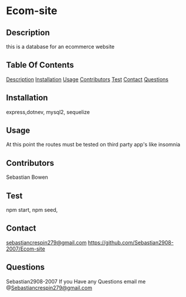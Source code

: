 # Ecom-site

## Description
this is a database for an ecommerce website

## Table Of Contents
[Description](#description)
[Installation](#installation)
 [Usage](#usage)
 [Contributors](#contributors)
 [Test](#test)
 [Contact](#contact)
 [Questions](#questions)

## Installation
express,dotnev, mysql2, sequelize

## Usage
At this point the routes must be tested on third party app's like insomnia

## Contributors
Sebastian Bowen

## Test 
npm start, npm seed,

## Contact
sebastiancrespin279@gmail.com
https://github.com/Sebastian2908-2007/Ecom-site

## Questions
Sebastian2908-2007
If you Have any Questions email me @Sebastiancrespin279@gmail.com
